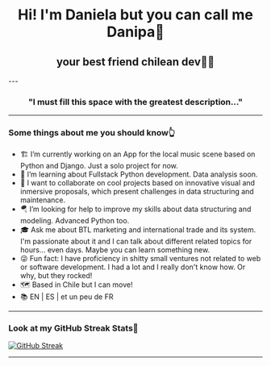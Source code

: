 <h1 align="center">Hi! I'm Daniela but you can call me Danipa🤝</h1>
<h2 align="center">your best friend chilean dev👩‍💻</h2>
---

<h3 align="center">"I must fill this space with the greatest description..."</h3>

---

### Some things about me you should know👆
- 🏗 I’m currently working on an App for the local music scene based on Python and Django. Just a solo project for now.
- 🌱 I’m learning about Fullstack Python development. Data analysis soon.
- 👯 I want to collaborate on cool projects based on innovative visual and inmersive proposals, which present challenges in data structuring and maintenance.
- 🪂 I’m looking for help to improve my skills about data structuring and modeling. Advanced Python too.
- 🎓 Ask me about BTL marketing and international trade and its system. I'm passionate about it and I can talk about different related topics for hours... even days. Maybe    you can learn something new.
- 😜 Fun fact: I have proficiency in shitty small ventures not related to web or software development. I had a lot and I really don't know how. Or why, but they rocked!
- 🗺 Based in Chile but I can move!
- 📚 EN | ES | et un peu de FR

---

### Look at my GitHub Streak Stats🚦
[![GitHub Streak](https://streak-stats.demolab.com?user=danipaBernales&theme=transparent&hide_border=true&date_format=M%20j%5B%2C%20Y%5D)](https://git.io/streak-stats)

---
